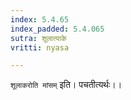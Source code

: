 ```yaml
---
index: 5.4.65
index_padded: 5.4.065
sutra: शूलात्पाके
vritti: nyasa

---
```

`शूलाकरोति मांसम्` इति। पचतीत्यर्थः।।